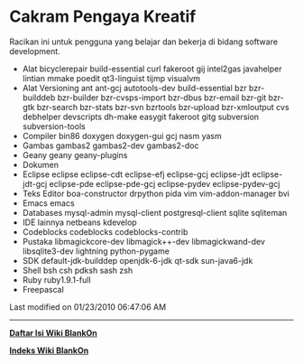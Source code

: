 # Cakram Pengaya Kreatif
Racikan ini untuk pengguna yang belajar dan bekerja di bidang software
development.

  * Alat
      bicyclerepair
      build-essential
      curl
      fakeroot
      gij
      intel2gas
      javahelper
      lintian
      mmake
      poedit
      qt3-linguist
      tijmp
      visualvm
   * Alat Versioning
      ant
      ant-gcj
      autotools-dev
      build-essential
      bzr
      bzr-builddeb
      bzr-builder bzr-cvsps-import
      bzr-dbus
      bzr-email
      bzr-git
      bzr-gtk
      bzr-search
      bzr-stats
      bzr-svn
      bzrtools
      bzr-upload
      bzr-xmloutput
      cvs
      debhelper
      devscripts
      dh-make
      easygit
      fakeroot
      gitg
      subversion
      subversion-tools
   * Compiler
      bin86
      doxygen
      doxygen-gui
      gcj
      nasm
      yasm
   * Gambas
      gambas2
      gambas2-dev
      gambas2-doc
   * Geany
      geany
      geany-plugins
   * Dokumen
   * Eclipse
      eclipse
      eclipse-cdt
      eclipse-efj
      eclipse-gcj
      eclipse-jdt
      eclipse-jdt-gcj
      eclipse-pde
      eclipse-pde-gcj
      eclipse-pydev
      eclipse-pydev-gcj
   * Teks Editor
      boa-constructor
      drpython
      pida
      vim
      vim-addon-manager
      bvi
   * Emacs
      emacs
   * Databases
      mysql-admin
      mysql-client
      postgresql-client
      sqlite
      sqliteman
   * IDE lainnya
      netbeans
      kdevelop
   * Codeblocks
      codeblocks
      codeblocks-contrib
   * Pustaka
      libmagickcore-dev
      libmagick++-dev
      libmagickwand-dev
      libsqlite3-dev
      lightning
      python-pygame
   * SDK default-jdk-builddep
      openjdk-6-jdk
      qt-sdk
      sun-java6-jdk
   * Shell
      bsh
      csh
      pdksh
      sash
      zsh
   * Ruby
      ruby1.9.1-full
   * Freepascal

Last modified on 01/23/2010 06:47:06 AM
 
---
[**Daftar Isi Wiki BlankOn**](/DaftarIsi/README.md)
 
[**Indeks Wiki BlankOn**](/Indeks.md)

